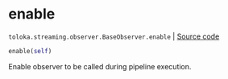 # enable
`toloka.streaming.observer.BaseObserver.enable` | [Source code](https://github.com/Toloka/toloka-kit/blob/v1.1.2/src/streaming/observer.py#L51)

```python
enable(self)
```

Enable observer to be called during pipeline execution.

